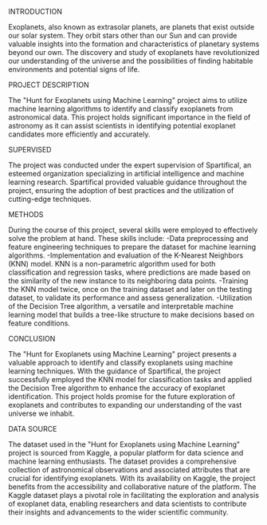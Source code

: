 INTRODUCTION

Exoplanets, also known as extrasolar planets, are planets that exist outside our solar system. 
They orbit stars other than our Sun and can provide valuable insights into the formation and characteristics of planetary systems beyond our own. 
The discovery and study of exoplanets have revolutionized our understanding of the universe and the possibilities of finding habitable environments and potential signs of life.

PROJECT DESCRIPTION

The "Hunt for Exoplanets using Machine Learning" project aims to utilize machine learning algorithms to identify and classify exoplanets from astronomical data. 
This project holds significant importance in the field of astronomy as it can assist scientists in identifying potential exoplanet candidates more efficiently and accurately.

SUPERVISED

The project was conducted under the expert supervision of Spartifical, an esteemed organization specializing in artificial intelligence and machine learning research. 
Spartifical provided valuable guidance throughout the project, ensuring the adoption of best practices and the utilization of cutting-edge techniques.

METHODS

During the course of this project, several skills were employed to effectively solve the problem at hand. These skills include:
-Data preprocessing and feature engineering techniques to prepare the dataset for machine learning algorithms.
-Implementation and evaluation of the K-Nearest Neighbors (KNN) model. KNN is a non-parametric algorithm used for both classification and regression tasks, 
where predictions are made based on the similarity of the new instance to its neighboring data points.
-Training the KNN model twice, once on the training dataset and later on the testing dataset, to validate its performance and assess generalization.
-Utilization of the Decision Tree algorithm, a versatile and interpretable machine learning model that builds a tree-like structure to make decisions based on feature conditions.

CONCLUSION

The "Hunt for Exoplanets using Machine Learning" project presents a valuable approach to identify and classify exoplanets using machine learning techniques. 
With the guidance of Spartifical, the project successfully employed the KNN model for classification tasks and applied the Decision Tree algorithm to enhance the accuracy of exoplanet identification. 
This project holds promise for the future exploration of exoplanets and contributes to expanding our understanding of the vast universe we inhabit.

DATA SOURCE

The dataset used in the "Hunt for Exoplanets using Machine Learning" project is sourced from Kaggle, a popular platform for data science and machine learning enthusiasts. 
The dataset provides a comprehensive collection of astronomical observations and associated attributes that are crucial for identifying exoplanets. 
With its availability on Kaggle, the project benefits from the accessibility and collaborative nature of the platform. 
The Kaggle dataset plays a pivotal role in facilitating the exploration and analysis of exoplanet data, enabling researchers and data scientists to contribute their insights and advancements to the wider scientific community.
